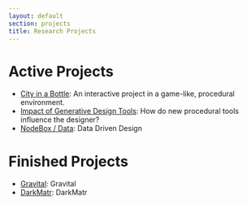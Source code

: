 ```yaml
---
layout: default
section: projects
title: Research Projects
---
```


Active Projects
===============

* [City in a Bottle](city-in-a-bottle.html): An interactive project in a game-like, procedural environment.
* [Impact of Generative Design Tools](impact-of-generative-design-tools.html): How do new procedural tools influence the designer?
* [NodeBox / Data](nodebox-data.html): Data Driven Design


Finished Projects
=================
* [Gravital](gravital.html): Gravital
* [DarkMatr](darkmatr.html): DarkMatr
